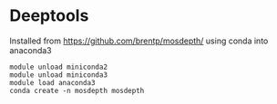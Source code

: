 # Deeptools
Installed from https://github.com/brentp/mosdepth/
using conda into anaconda3

```
module unload miniconda2
module unload miniconda3
module load anaconda3
conda create -n mosdepth mosdepth
```
